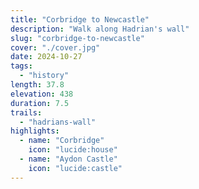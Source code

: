 ```yaml
---
title: "Corbridge to Newcastle"
description: "Walk along Hadrian's wall"
slug: "corbridge-to-newcastle"
cover: "./cover.jpg"
date: 2024-10-27
tags:
  - "history"
length: 37.8
elevation: 438
duration: 7.5
trails:
  - "hadrians-wall"
highlights:
  - name: "Corbridge"
    icon: "lucide:house"
  - name: "Aydon Castle"
    icon: "lucide:castle"
---
```

